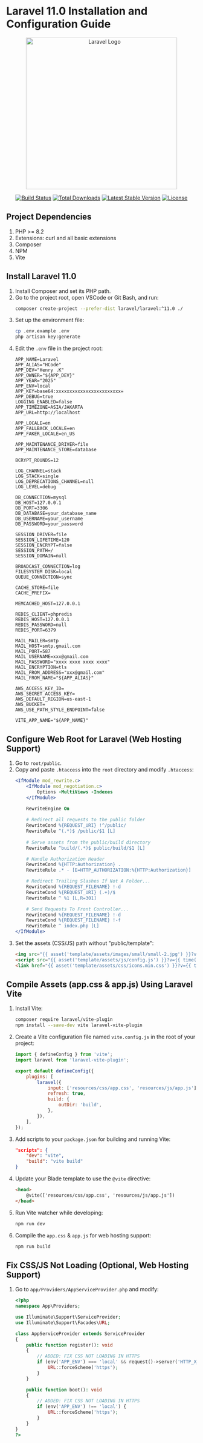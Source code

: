 # Laravel 11.0 Installation and Configuration Guide
<p align="center"><a href="https://laravel.com" target="_blank"><img src="https://raw.githubusercontent.com/laravel/art/master/logo-lockup/5%20SVG/2%20CMYK/1%20Full%20Color/laravel-logolockup-cmyk-red.svg" width="400" alt="Laravel Logo"></a></p>

<p align="center">
<a href="https://github.com/HenryKim2022/HCode-rev2/actions"><img src="https://github.com/HenryKim2022/HCode-rev2/actions/workflows/tests/badge.svg" alt="Build Status"></a>
<a href="https://packagist.org/packages/HenryKim2022/HCode-rev2"><img src="https://img.shields.io/packagist/dt/HenryKim2022/HCode-rev2" alt="Total Downloads"></a>
<a href="https://packagist.org/packages/HenryKim2022/HCode-rev2"><img src="https://img.shields.io/packagist/v/HenryKim2022/HCode-rev2" alt="Latest Stable Version"></a>
<a href="https://packagist.org/packages/HenryKim2022/HCode-rev2"><img src="https://img.shields.io/packagist/l/HenryKim2022/HCode-rev2" alt="License"></a>
</p>

## Project Dependencies

1. PHP >= 8.2
2. Extensions: curl and all basic extensions
3. Composer
4. NPM
5. Vite

## Install Laravel 11.0

1. Install Composer and set its PHP path.
2. Go to the project root, open VSCode or Git Bash, and run:
   ```bash
   composer create-project --prefer-dist laravel/laravel:^11.0 ./
   ```
3. Set up the environment file:
   ```bash
   cp .env.example .env
   php artisan key:generate
   ```
4. Edit the `.env` file in the project root:
   ```env
   APP_NAME=Laravel
   APP_ALIAS="HCode"
   APP_DEV="Henry .K"
   APP_OWNER="${APP_DEV}"
   APP_YEAR="2025"
   APP_ENV=local
   APP_KEY=base64:xxxxxxxxxxxxxxxxxxxxxxxx=
   APP_DEBUG=true
   LOGGING_ENABLED=false
   APP_TIMEZONE=ASIA/JAKARTA
   APP_URL=http://localhost
   
   APP_LOCALE=en
   APP_FALLBACK_LOCALE=en
   APP_FAKER_LOCALE=en_US

   APP_MAINTENANCE_DRIVER=file
   APP_MAINTENANCE_STORE=database

   BCRYPT_ROUNDS=12

   LOG_CHANNEL=stack
   LOG_STACK=single
   LOG_DEPRECATIONS_CHANNEL=null
   LOG_LEVEL=debug

   DB_CONNECTION=mysql
   DB_HOST=127.0.0.1
   DB_PORT=3306
   DB_DATABASE=your_database_name
   DB_USERNAME=your_username
   DB_PASSWORD=your_password

   SESSION_DRIVER=file
   SESSION_LIFETIME=120
   SESSION_ENCRYPT=false
   SESSION_PATH=/
   SESSION_DOMAIN=null

   BROADCAST_CONNECTION=log
   FILESYSTEM_DISK=local
   QUEUE_CONNECTION=sync

   CACHE_STORE=file
   CACHE_PREFIX=

   MEMCACHED_HOST=127.0.0.1

   REDIS_CLIENT=phpredis
   REDIS_HOST=127.0.0.1
   REDIS_PASSWORD=null
   REDIS_PORT=6379

   MAIL_MAILER=smtp
   MAIL_HOST=smtp.gmail.com
   MAIL_PORT=587
   MAIL_USERNAME=xxx@gmail.com
   MAIL_PASSWORD="xxxx xxxx xxxx xxxx"
   MAIL_ENCRYPTION=tls
   MAIL_FROM_ADDRESS="xxx@gmail.com"
   MAIL_FROM_NAME="${APP_ALIAS}"

   AWS_ACCESS_KEY_ID=
   AWS_SECRET_ACCESS_KEY=
   AWS_DEFAULT_REGION=us-east-1
   AWS_BUCKET=
   AWS_USE_PATH_STYLE_ENDPOINT=false

   VITE_APP_NAME="${APP_NAME}"
   ```

## Configure Web Root for Laravel (Web Hosting Support)

1. Go to `root/public`.
2. Copy and paste `.htaccess` into the `root` directory and modify `.htaccess`:
   ```apache
   <IfModule mod_rewrite.c>
       <IfModule mod_negotiation.c>
           Options -MultiViews -Indexes
       </IfModule>

       RewriteEngine On
       
       # Redirect all requests to the public folder
       RewriteCond %{REQUEST_URI} !^/public/
       RewriteRule ^(.*)$ /public/$1 [L]
       
       # Serve assets from the public/build directory
       RewriteRule ^build/(.*)$ public/build/$1 [L]

       # Handle Authorization Header
       RewriteCond %{HTTP:Authorization} .
       RewriteRule .* - [E=HTTP_AUTHORIZATION:%{HTTP:Authorization}]

       # Redirect Trailing Slashes If Not A Folder...
       RewriteCond %{REQUEST_FILENAME} !-d
       RewriteCond %{REQUEST_URI} (.+)/$
       RewriteRule ^ %1 [L,R=301]

       # Send Requests To Front Controller...
       RewriteCond %{REQUEST_FILENAME} !-d
       RewriteCond %{REQUEST_FILENAME} !-f
       RewriteRule ^ index.php [L]
   </IfModule>
   ```
3. Set the assets (CSS/JS) path without "public/template":
   ```html
   <img src="{{ asset('template/assets/images/small/small-2.jpg') }}?v={{ time() }}" class="card-img-top" loading="lazy" alt="...">
   <script src="{{ asset('template/assets/js/config.js') }}?v={{ time() }}"></script>
   <link href="{{ asset('template/assets/css/icons.min.css') }}?v={{ time() }}" rel="stylesheet" type="text/css" />
   ```

## Compile Assets (app.css & app.js) Using Laravel Vite

1. Install Vite:
   ```bash
   composer require laravel/vite-plugin
   npm install --save-dev vite laravel-vite-plugin
   ```
2. Create a Vite configuration file named `vite.config.js` in the root of your project:
   ```javascript
   import { defineConfig } from 'vite';
   import laravel from 'laravel-vite-plugin';

   export default defineConfig({
       plugins: [
           laravel({
               input: ['resources/css/app.css', 'resources/js/app.js'],
               refresh: true,
               build: {
                   outDir: 'build',
               },
           }),
       ],
   });
   ```
3. Add scripts to your `package.json` for building and running Vite:
   ```json
   "scripts": {
       "dev": "vite",
       "build": "vite build"
   }
   ```
4. Update your Blade template to use the `@vite` directive:
   ```html
   <head>
       @vite(['resources/css/app.css', 'resources/js/app.js'])
   </head>
   ```
5. Run Vite watcher while developing:
   ```bash
   npm run dev
   ```
6. Compile the `app.css` & `app.js` for web hosting support:
   ```bash
   npm run build
   ```

## Fix CSS/JS Not Loading (Optional, Web Hosting Support)

1. Go to `app/Providers/AppServiceProvider.php` and modify:
   ```php
   <?php
   namespace App\Providers;

   use Illuminate\Support\ServiceProvider;
   use Illuminate\Support\Facades\URL;

   class AppServiceProvider extends ServiceProvider
   {
       public function register(): void
       {
           // ADDED: FIX CSS NOT LOADING IN HTTPS
           if (env('APP_ENV') === 'local' && request()->server('HTTP_X_FORWARDED_PROTO') === 'https') {
               URL::forceScheme('https');
           }
       }

       public function boot(): void
       {
           // ADDED: FIX CSS NOT LOADING IN HTTPS
           if (env('APP_ENV') !== 'local') {
               URL::forceScheme('https');
           }
       }
   }
   ?>
   ```
